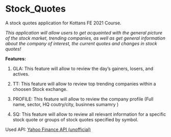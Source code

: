 # Stock_Quotes

A stock quotes application for Kottans FE 2021 Course.

_This application will allow users to get acquainted with the general picture of the stock market,
trending companies, as well as get general information about the company of interest,
the current quotes and changes in stock quotes!_

**Features:**

1. GLA: This feature will allow to review the day’s gainers, losers, and actives.

2. TT: This feature will allow to review top trending companies within a choosen Stock exchange.

3. PROFILE: This feature will allow to review the company profile (Full name, sector, HQ coutry/city, businnes sumamry )

4. SQ: This feature will allow to review all relevant information for a specific stock quote or groups of stock quotes specified by symbol.

Used API: [Yahoo Finance API (unofficial)](https://rapidapi.com/apidojo/api/yahoo-finance1?endpoint=apiendpoint_f787ce0f-17f7-40cf-a731-f141fd61cc08)
